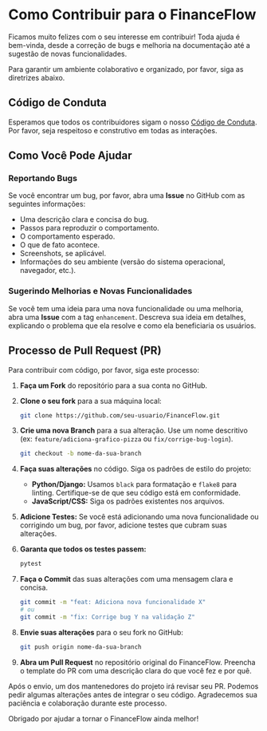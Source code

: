 # Como Contribuir para o FinanceFlow

Ficamos muito felizes com o seu interesse em contribuir! Toda ajuda é bem-vinda, desde a correção de bugs e melhoria na documentação até a sugestão de novas funcionalidades.

Para garantir um ambiente colaborativo e organizado, por favor, siga as diretrizes abaixo.

## Código de Conduta

Esperamos que todos os contribuidores sigam o nosso [Código de Conduta](CODE_OF_CONDUCT.md). Por favor, seja respeitoso e construtivo em todas as interações.

## Como Você Pode Ajudar

### Reportando Bugs

Se você encontrar um bug, por favor, abra uma **Issue** no GitHub com as seguintes informações:

- Uma descrição clara e concisa do bug.
- Passos para reproduzir o comportamento.
- O comportamento esperado.
- O que de fato acontece.
- Screenshots, se aplicável.
- Informações do seu ambiente (versão do sistema operacional, navegador, etc.).

### Sugerindo Melhorias e Novas Funcionalidades

Se você tem uma ideia para uma nova funcionalidade ou uma melhoria, abra uma **Issue** com a tag `enhancement`. Descreva sua ideia em detalhes, explicando o problema que ela resolve e como ela beneficiaria os usuários.

## Processo de Pull Request (PR)

Para contribuir com código, por favor, siga este processo:

1.  **Faça um Fork** do repositório para a sua conta no GitHub.

2.  **Clone o seu fork** para a sua máquina local:
    ```bash
    git clone https://github.com/seu-usuario/FinanceFlow.git
    ```

3.  **Crie uma nova Branch** para a sua alteração. Use um nome descritivo (ex: `feature/adiciona-grafico-pizza` ou `fix/corrige-bug-login`).
    ```bash
    git checkout -b nome-da-sua-branch
    ```

4.  **Faça suas alterações** no código. Siga os padrões de estilo do projeto:
    - **Python/Django:** Usamos `black` para formatação e `flake8` para linting. Certifique-se de que seu código está em conformidade.
    - **JavaScript/CSS:** Siga os padrões existentes nos arquivos.

5.  **Adicione Testes:** Se você está adicionando uma nova funcionalidade ou corrigindo um bug, por favor, adicione testes que cubram suas alterações.

6.  **Garanta que todos os testes passem:**
    ```bash
    pytest
    ```

7.  **Faça o Commit** das suas alterações com uma mensagem clara e concisa.
    ```bash
    git commit -m "feat: Adiciona nova funcionalidade X"
    # ou
    git commit -m "fix: Corrige bug Y na validação Z"
    ```

8.  **Envie suas alterações** para o seu fork no GitHub:
    ```bash
    git push origin nome-da-sua-branch
    ```

9.  **Abra um Pull Request** no repositório original do FinanceFlow. Preencha o template do PR com uma descrição clara do que você fez e por quê.

Após o envio, um dos mantenedores do projeto irá revisar seu PR. Podemos pedir algumas alterações antes de integrar o seu código. Agradecemos sua paciência e colaboração durante este processo.

Obrigado por ajudar a tornar o FinanceFlow ainda melhor!
